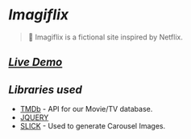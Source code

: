# _**Imagiflix**_

> 🎥 Imagiflix is a fictional site inspired by Netflix.

## **_[Live Demo](https://imagiflix-deploy1921.netlify.com/)_**



## **_Libraries used_**

- [TMDb](https://www.themoviedb.org) - API for our Movie/TV database.
- [JQUERY](http://jquery.com/)
- [SLICK](http://kenwheeler.github.io/slick/) - Used to generate Carousel Images.

